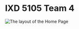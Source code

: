 # IXD 5105 Team 4

![The layout of the Home Page](https://raw.githubusercontent.com/ceciaups/IXD5105/master/capture/index.png)